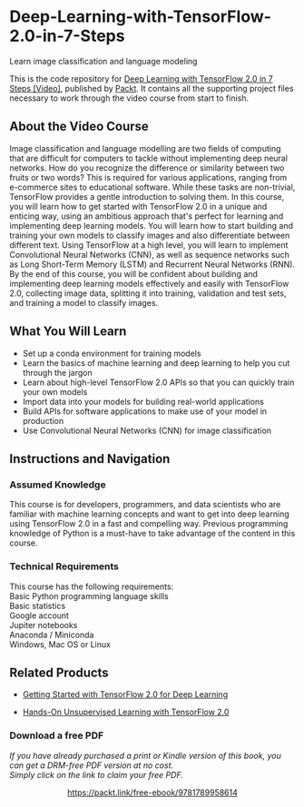 # Deep-Learning-with-TensorFlow-2.0-in-7-Steps
Learn image classification and language modeling

This is the code repository for [Deep Learning with TensorFlow 2.0 in 7 Steps [Video]](https://www.packtpub.com/in/data/deep-learning-with-tensorflow-2-0-in-7-steps-video), published by [Packt](https://www.packtpub.com/?utm_source=github). It contains all the supporting project files necessary to work through the video course from start to finish.

## About the Video Course
Image classification and language modelling are two fields of computing that are difficult for computers to tackle without implementing deep neural networks. How do you recognize the difference or similarity between two fruits or two words? This is required for various applications, ranging from e-commerce sites to educational software. While these tasks are non-trivial, TensorFlow provides a gentle introduction to solving them.
In this course, you will learn how to get started with TensorFlow 2.0 in a unique and enticing way, using an ambitious approach that's perfect for learning and implementing deep learning models. You will learn how to start building and training your own models to classify images and also differentiate between different text. Using TensorFlow at a high level, you will learn to implement Convolutional Neural Networks (CNN), as well as sequence networks such as Long Short-Term Memory (LSTM) and Recurrent Neural Networks (RNN).
By the end of this course, you will be confident about building and implementing deep learning models effectively and easily with TensorFlow 2.0, collecting image data, splitting it into training, validation and test sets, and training a model to classify images.

<H2>What You Will Learn</H2>
<DIV class=book-info-will-learn-text>
<UL>
<LI>Set up a conda environment for training models
<LI>Learn the basics of machine learning and deep learning to help you cut through the jargon
<LI>Learn about high-level TensorFlow 2.0 APIs so that you can quickly train your own models
<LI>Import data into your models for building real-world applications
<LI>Build APIs for software applications to make use of your model in production
<LI>Use Convolutional Neural Networks (CNN) for image classification
</LI></UL></DIV>

## Instructions and Navigation
### Assumed Knowledge
This course is for developers, programmers, and data scientists who are familiar with machine learning concepts and want to get into deep learning using TensorFlow 2.0 in a fast and compelling way. Previous programming knowledge of Python is a must-have to take advantage of the content in this course.

### Technical Requirements
This course has the following requirements:<br/>
Basic Python programming language skills<br/>
Basic statistics <br/>
Google account <br/> 
Jupiter notebooks <br/>
Anaconda / Miniconda <br/>
Windows, Mac OS or Linux<br/>






## Related Products
* [ Getting Started with TensorFlow 2.0 for Deep Learning](https://www.packtpub.com/application-development/getting-started-tensorflow-20-deep-learning-video)

* [Hands-On Unsupervised Learning with TensorFlow 2.0](https://www.packtpub.com/in/big-data-and-business-intelligence/hands-unsupervised-learning-tensorflow-20-video)

### Download a free PDF

 <i>If you have already purchased a print or Kindle version of this book, you can get a DRM-free PDF version at no cost.<br>Simply click on the link to claim your free PDF.</i>
<p align="center"> <a href="https://packt.link/free-ebook/9781789958614">https://packt.link/free-ebook/9781789958614 </a> </p>